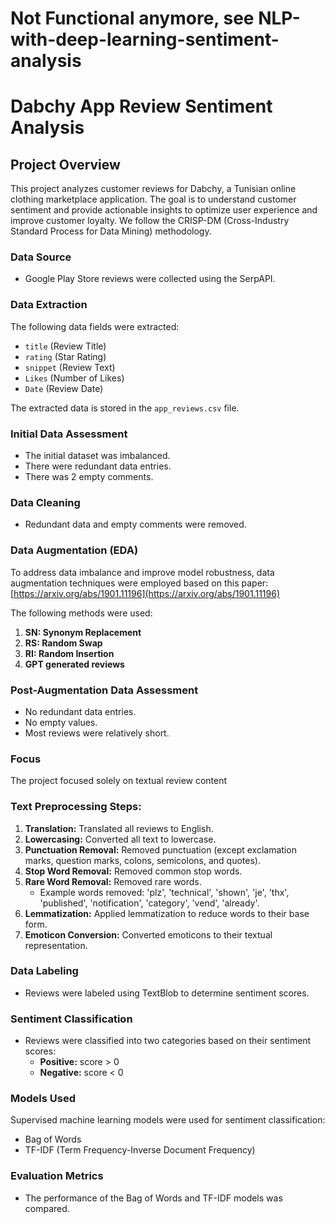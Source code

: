 # Not Functional anymore, see NLP-with-deep-learning-sentiment-analysis

# Dabchy App Review Sentiment Analysis

## Project Overview

This project analyzes customer reviews for Dabchy, a Tunisian online clothing marketplace application. The goal is to understand customer sentiment and provide actionable insights to optimize user experience and improve customer loyalty. We follow the CRISP-DM (Cross-Industry Standard Process for Data Mining) methodology.

### Data Source

*   Google Play Store reviews were collected using the SerpAPI.

### Data Extraction

The following data fields were extracted:

*   `title` (Review Title)
*   `rating` (Star Rating)
*   `snippet` (Review Text)
*   `Likes` (Number of Likes)
*   `Date` (Review Date)

The extracted data is stored in the `app_reviews.csv` file.

### Initial Data Assessment

*   The initial dataset was imbalanced.
*   There were redundant data entries.
*   There was 2 empty comments.

### Data Cleaning
*   Redundant data and empty comments were removed.

### Data Augmentation (EDA)

To address data imbalance and improve model robustness, data augmentation techniques were employed based on this paper: [https://arxiv.org/abs/1901.11196](https://arxiv.org/abs/1901.11196)

The following methods were used:

1.  **SN: Synonym Replacement**
2.  **RS: Random Swap**
3.  **RI: Random Insertion**
4.  **GPT generated reviews**

### Post-Augmentation Data Assessment

*   No redundant data entries.
*   No empty values.
*   Most reviews were relatively short.

### Focus
The project focused solely on textual review content

### Text Preprocessing Steps:

1.  **Translation:** Translated all reviews to English.
2.  **Lowercasing:** Converted all text to lowercase.
3.  **Punctuation Removal:** Removed punctuation (except exclamation marks, question marks, colons, semicolons, and quotes).
4.  **Stop Word Removal:** Removed common stop words.
5.  **Rare Word Removal:** Removed rare words.
    *   Example words removed: 'plz', 'technical', 'shown', 'je', 'thx', 'published', 'notification', 'category', 'vend', 'already'.
6.  **Lemmatization:** Applied lemmatization to reduce words to their base form.
7.  **Emoticon Conversion:** Converted emoticons to their textual representation.

### Data Labeling

*   Reviews were labeled using TextBlob to determine sentiment scores.

### Sentiment Classification

*   Reviews were classified into two categories based on their sentiment scores:
    *   **Positive:** score > 0
    *   **Negative:** score < 0

### Models Used

Supervised machine learning models were used for sentiment classification:

*   Bag of Words
*   TF-IDF (Term Frequency-Inverse Document Frequency)

### Evaluation Metrics

*   The performance of the Bag of Words and TF-IDF models was compared.

